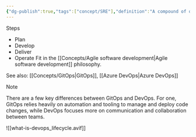 ```yaml
---
{"dg-publish":true,"tags":["concept/SRE"],"definition":"A compound of development (Dev) and operations (Ops), DevOps is the union of people, process, and technology to continually provide value to customers.","ms-learn-url":"https://azure.microsoft.com/en-us/resources/cloud-computing-dictionary/what-is-devops","permalink":"/concepts/dev-ops/","dgPassFrontmatter":true}
---
```


Steps
- Plan
- Develop
- Deliver
- Operate
Fit in the [[Concepts/Agile software development\|Agile software development]] philosophy.

See also:  [[Concepts/GitOps\|GitOps]], [[Azure DevOps\|Azure DevOps]]

> [!note]
> There are a few key differences between GitOps and DevOps. For one, GitOps relies heavily on automation and tooling to manage and deploy code changes, while DevOps focuses more on communication and collaboration between teams.

![[what-is-devops_lifecycle.avif]]

